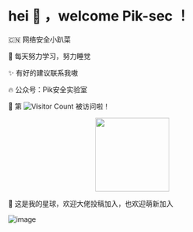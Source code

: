 # hei :tada: ，welcome Pik-sec ！

 🇨🇳 网络安全小趴菜

:rocket: 每天努力学习，努力睡觉

:sparkles: 有好的建议联系我嗷

:fire: 公众号：Pik安全实验室 

🥳 第 ![Visitor Count](https://profile-counter.glitch.me/Pik-sec/count.svg) 被访问啦！

<div align="center">
<img height="150px" src="https://github-readme-stats.vercel.app/api?username=Pik-sec&hide_title=true&hide_border=true&show_icons=trueline_height=21&text_color=000&icon_color=000&bg_color=0,ea6161,ffc64d,fffc4d,52fa5a&theme=graywhite" />
</div>

:pencil: 这是我的星球，欢迎大佬投稿加入，也欢迎萌新加入

![image](https://user-images.githubusercontent.com/75553451/202400307-9b32985c-d428-485d-85e8-0721be9e5c98.png)
